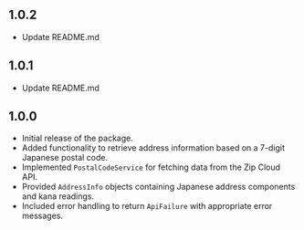 ## 1.0.2
- Update README.md

## 1.0.1
- Update README.md

## 1.0.0

- Initial release of the package.
- Added functionality to retrieve address information based on a 7-digit Japanese postal code.
- Implemented `PostalCodeService` for fetching data from the Zip Cloud API.
- Provided `AddressInfo` objects containing Japanese address components and kana readings.
- Included error handling to return `ApiFailure` with appropriate error messages.

